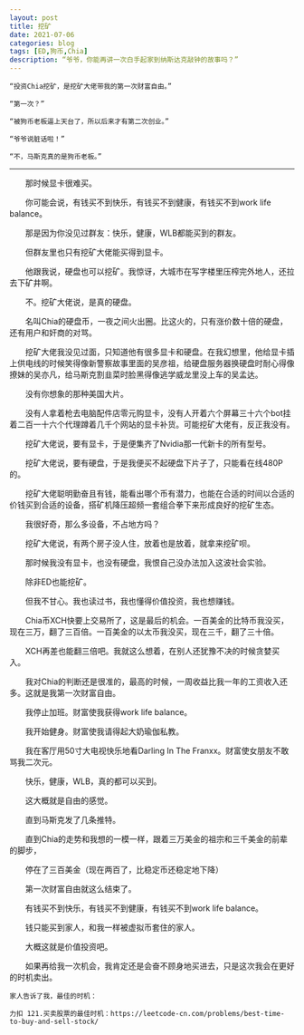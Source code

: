 ```yaml
---
layout: post
title: 挖矿
date: 2021-07-06
categories: blog
tags: [ED,狗币,Chia]
description: “爷爷，你能再讲一次白手起家到纳斯达克敲钟的故事吗？”
---
```

  
  
    “投资Chia挖矿，是挖矿大佬带我的第一次财富自由。”
    
    “第一次？”
    
    “被狗币老板逼上天台了，所以后来才有第二次创业。”
    
    “爷爷说脏话啦！”
    
    “不，马斯克真的是狗币老板。”
  
  ---

　　那时候显卡很难买。

　　你可能会说，有钱买不到快乐，有钱买不到健康，有钱买不到work life balance。

　　那是因为你没见过群友：快乐，健康，WLB都能买到的群友。

　　但群友里也只有挖矿大佬能买得到显卡。

　　他跟我说，硬盘也可以挖矿。我惊讶，大城市在写字楼里压榨完外地人，还拉去下矿井啊。

　　不。挖矿大佬说，是真的硬盘。

　　名叫Chia的硬盘币，一夜之间火出圈。比这火的，只有涨价数十倍的硬盘，还有用户和奸商的对骂。

　　挖矿大佬我没见过面，只知道他有很多显卡和硬盘。在我幻想里，他给显卡插上供电线的时候笑得像新警察故事里面的吴彦祖，给硬盘服务器换硬盘时耐心得像撩妹的吴亦凡，给马斯克割韭菜时脸黑得像逃学威龙里没上车的吴孟达。

　　没有你想象的那种美国大片。

　　没有人拿着枪去电脑配件店零元购显卡，没有人开着六个屏幕三十六个bot挂着二百一十六个代理蹲着几千个网站的显卡补货。可能挖矿大佬有，反正我没有。

　　挖矿大佬说，要有显卡，于是便集齐了Nvidia那一代新卡的所有型号。

　　挖矿大佬说，要有硬盘，于是我便买不起硬盘下片子了，只能看在线480P的。

　　挖矿大佬聪明勤奋且有钱，能看出哪个币有潜力，也能在合适的时间以合适的价钱买到合适的设备，搭矿机降压超频一套组合拳下来形成良好的挖矿生态。

　　我很好奇，那么多设备，不占地方吗？

　　挖矿大佬说，有两个房子没人住，放着也是放着，就拿来挖矿呗。

　　那时候我没有显卡，也没有硬盘，我恨自己没办法加入这波社会实验。

　　除非ED也能挖矿。

　　但我不甘心。我也读过书，我也懂得价值投资，我也想赚钱。

　　Chia币XCH快要上交易所了，这是最后的机会。一百美金的比特币我没买，现在三万，翻了三百倍。一百美金的以太币我没买，现在三千，翻了三十倍。

　　XCH再差也能翻三倍吧。我就这么想着，在别人还犹豫不决的时候贪婪买入。

　　我对Chia的判断还是很准的，最高的时候，一周收益比我一年的工资收入还多。这就是我第一次财富自由。

　　我停止加班。财富使我获得work life balance。

　　我开始健身。财富使我请得起大奶瑜伽私教。

　　我在客厅用50寸大电视快乐地看Darling In The Franxx。财富使女朋友不敢骂我二次元。

　　快乐，健康，WLB，真的都可以买到。

　　这大概就是自由的感觉。

　　直到马斯克发了几条推特。

　　直到Chia的走势和我想的一模一样，跟着三万美金的祖宗和三千美金的前辈的脚步，

　　停在了三百美金（现在两百了，比稳定币还稳定地下降）

　　第一次财富自由就这么结束了。

　　有钱买不到快乐，有钱买不到健康，有钱买不到work life balance。

　　钱只能买到家人，和我一样被虚拟币套住的家人。

　　大概这就是价值投资吧。

　　如果再给我一次机会，我肯定还是会奋不顾身地买进去，只是这次我会在更好的时机卖出。

    家人告诉了我，最佳的时机：

    力扣 121.买卖股票的最佳时机：https://leetcode-cn.com/problems/best-time-to-buy-and-sell-stock/
